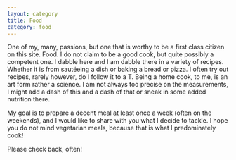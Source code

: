 ```yaml
---
layout: category
title: Food
category: food
---
```


One of my, many, passions, but one that is worthy to be a first class citizen on this site. Food. I do not claim to be a good cook, but quite possibly a competent one. I dabble here and I am dabble there in a variety of recipes. Whether it is from sautéeing a dish or baking a bread or pizza. I often try out recipes, rarely however, do I follow it to a T. Being a home cook, to me, is an art form rather a science. I am not always too precise on the measurements, I might add a dash of this and a dash of that or sneak in some added nutrition there.

My goal is to prepare a decent meal at least once a week (often on the weekends), and I would like to share with you what I decide to tackle. I hope you do not mind vegetarian meals, because that is what I predominately cook!

Please check back, often!
